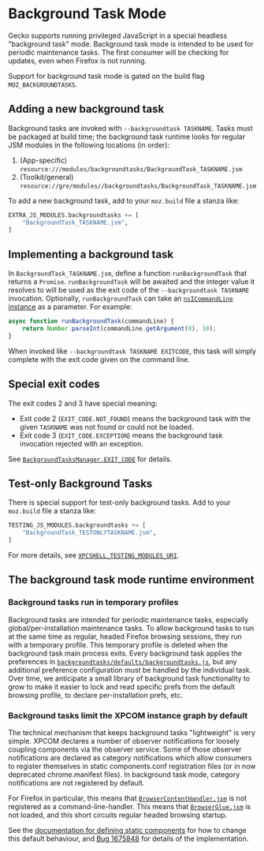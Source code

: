 # Background Task Mode

Gecko supports running privileged JavaScript in a special headless "background task" mode.  Background task mode is intended to be used for periodic maintenance tasks.  The first consumer will be checking for updates, even when Firefox is not running.

Support for background task mode is gated on the build flag `MOZ_BACKGROUNDTASKS`.

## Adding a new background task

Background tasks are invoked with `--backgroundtask TASKNAME`.  Tasks must be packaged at build time; the background task runtime looks for regular JSM modules in the following locations (in order):

1. (App-specific) `resource:///modules/backgroundtasks/BackgroundTask_TASKNAME.jsm`
2. (Toolkit/general) `resource://gre/modules//backgroundtasks/BackgroundTask_TASKNAME.jsm`

To add a new background task, add to your `moz.build` file a stanza like:

```python
EXTRA_JS_MODULES.backgroundtasks += [
    "BackgroundTask_TASKNAME.jsm",
]
```

## Implementing a background task

In `BackgroundTask_TASKNAME.jsm`, define a function `runBackgroundTask` that returns a `Promise`.  `runBackgroundTask` will be awaited and the integer value it resolves to will be used as the exit code of the `--backgroundtask TASKNAME` invocation.  Optionally, `runBackgroundTask` can take an [`nsICommandLine` instance](https://searchfox.org/mozilla-central/source/toolkit/components/commandlines/nsICommandLine.idl) as a parameter.  For example:

```javascript
async function runBackgroundTask(commandLine) {
    return Number.parseInt(commandLine.getArgument(0), 10);
}
```

When invoked like `--backgroundtask TASKNAME EXITCODE`, this task will simply complete with the exit code given on the command line.

## Special exit codes

The exit codes 2 and 3 have special meaning:

* Exit code 2 (`EXIT_CODE.NOT_FOUND`) means the background task with the given `TASKNAME` was not found or could not be loaded.
* Exit code 3 (`EXIT_CODE.EXCEPTION`) means the background task invocation rejected with an exception.

See [`BackgroundTasksManager.EXIT_CODE`](https://searchfox.org/mozilla-central/source/toolkit/components/backgroundtasks/BackgroundTasksManager.jsm) for details.

## Test-only Background Tasks

There is special support for test-only background tasks.  Add to your `moz.build` file a stanza like:

```python
TESTING_JS_MODULES.backgroundtasks += [
    "BackgroundTask_TESTONLYTASKNAME.jsm",
]
```

For more details, see [`XPCSHELL_TESTING_MODULES_URI`](https://searchfox.org/mozilla-central/search?q=XPCSHELL_TESTING_MODULES_URI).

## The background task mode runtime environment

### Background tasks run in temporary profiles

Background tasks are intended for periodic maintenance tasks, especially global/per-installation maintenance tasks.  To allow background tasks to run at the same time as regular, headed Firefox browsing sessions, they run with a temporary profile.  This temporary profile is deleted when the background task main process exits.  Every background task applies the preferences in [`backgroundtasks/defaults/backgroundtasks.js`](https://searchfox.org/mozilla-central/source/toolkit/components/backgroundtasks/defaults/backgroundtasks.js), but any additional preference configuration must be handled by the individual task.  Over time, we anticipate a small library of background task functionality to grow to make it easier to lock and read specific prefs from the default browsing profile, to declare per-installation prefs, etc.

### Background tasks limit the XPCOM instance graph by default

The technical mechanism that keeps background tasks "lightweight" is very simple.  XPCOM declares a number of observer notifications for loosely coupling components via the observer service.   Some of those observer notifications are declared as category notifications which allow consumers to register themselves in static components.conf registration files (or in now deprecated chrome.manifest files).  In background task mode, category notifications are not registered by default.

For Firefox in particular, this means that [`BrowserContentHandler.jsm`](https://searchfox.org/mozilla-central/source/browser/components/BrowserContentHandler.jsm) is not registered as a command-line-handler.  This means that [`BrowserGlue.jsm`](https://searchfox.org/mozilla-central/source/browser/components/BrowserGlue.jsm) is not loaded, and this short circuits regular headed browsing startup.

See the [documentation for defining static components](https://firefox-source-docs.mozilla.org/build/buildsystem/defining-xpcom-components.html) for how to change this default behaviour, and [Bug 1675848](https://bugzilla.mozilla.org/show_bug.cgi?id=1675848) for details of the implementation.
